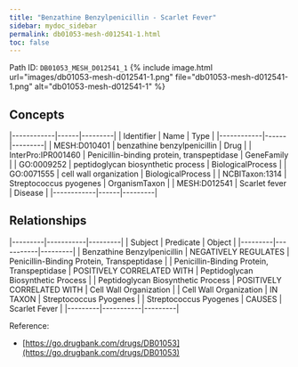 ```yaml
---
title: "Benzathine Benzylpenicillin - Scarlet Fever"
sidebar: mydoc_sidebar
permalink: db01053-mesh-d012541-1.html
toc: false 
---
```



Path ID: `DB01053_MESH_D012541_1`
{% include image.html url="images/db01053-mesh-d012541-1.png" file="db01053-mesh-d012541-1.png" alt="db01053-mesh-d012541-1" %}

## Concepts

|------------|------|---------|
| Identifier | Name | Type    |
|------------|------|---------|
| MESH:D010401 | benzathine benzylpenicillin | Drug |
| InterPro:IPR001460 | Penicillin-binding protein, transpeptidase | GeneFamily |
| GO:0009252 | peptidoglycan biosynthetic process | BiologicalProcess |
| GO:0071555 | cell wall organization | BiologicalProcess |
| NCBITaxon:1314 | Streptococcus pyogenes | OrganismTaxon |
| MESH:D012541 | Scarlet fever | Disease |
|------------|------|---------|

## Relationships

|---------|-----------|---------|
| Subject | Predicate | Object  |
|---------|-----------|---------|
| Benzathine Benzylpenicillin | NEGATIVELY REGULATES | Penicillin-Binding Protein, Transpeptidase |
| Penicillin-Binding Protein, Transpeptidase | POSITIVELY CORRELATED WITH | Peptidoglycan Biosynthetic Process |
| Peptidoglycan Biosynthetic Process | POSITIVELY CORRELATED WITH | Cell Wall Organization |
| Cell Wall Organization | IN TAXON | Streptococcus Pyogenes |
| Streptococcus Pyogenes | CAUSES | Scarlet Fever |
|---------|-----------|---------|

Reference: 
  - [https://go.drugbank.com/drugs/DB01053](https://go.drugbank.com/drugs/DB01053)
